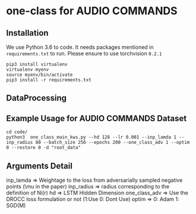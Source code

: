 # one-class for AUDIO COMMANDS

## Installation
We use Python 3.6 to code. It needs packages mentioned in `requirements.txt` to run. Please ensure to use torchvision `0.2.1`
```
pip3 install virtualenv
virtualenv myenv
source myenv/bin/activate
pip3 install -r requirements.txt
```

## DataProcessing

## Example Usage for AUDIO COMMANDS Dataset
```
cd code/   
python3  one_class_main_kws.py --hd 128 --lr 0.001 --inp_lamda 1 --inp_radius 80 --batch_size 256 --epochs 200 --one_class_adv 1 --optim 0 --restore 0 -d "root_data"
```

## Arguments Detail
inp_lamda => Weightage to the loss from adversarially sampled negative points (\mu in the paper)
inp_radius => radius corresponding to the definition of Ni(r)
hd => LSTM Hidden Dimension
one_class_adv => Use the DROCC loss formulation or not (1:Use  0: Dont Use)
optim => 0: Adam   1: SGD(M)

